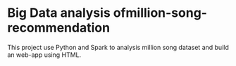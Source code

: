 # Big Data analysis ofmillion-song-recommendation
This project use Python and Spark to analysis million song dataset and build an web-app using HTML.
